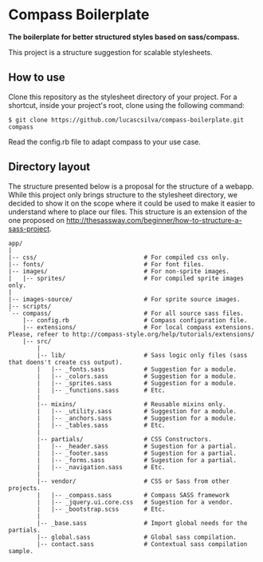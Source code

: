 # Compass Boilerplate
**The boilerplate for better structured styles based on sass/compass.**

This project is a structure suggestion for scalable stylesheets.


## How to use

Clone this repository as the stylesheet directory of your project. For a shortcut, inside your project's root, clone using the following command:

    $ git clone https://github.com/lucascsilva/compass-boilerplate.git compass

Read the config.rb file to adapt compass to your use case.


## Directory layout

The structure presented below is a proposal for the structure of a webapp. While this project only brings structure to the stylesheet directory, we decided to show it on the scope where it could be used to make it easier to understand where to place our files.
This structure is an extension of the one proposed on http://thesassway.com/beginner/how-to-structure-a-sass-project.

    app/
    |
    |-- css/                              # For compiled css only.
    |-- fonts/                            # For font files.
    |-- images/                           # For non-sprite images.
    |   |-- sprites/                      # For compiled sprite images only.
    |   
    |-- images-source/                    # For sprite source images.
    |-- scripts/
    `-- compass/                          # For all source sass files.
        |-- config.rb                     # Compass configuration file.
        |-- extensions/                   # For local compass extensions. Please, refeer to http://compass-style.org/help/tutorials/extensions/
        |-- src/
            |
            |-- lib/                      # Sass logic only files (sass that doens't create css output).
            |   |-- _fonts.sass           # Suggestion for a module.
            |   |-- _colors.sass          # Suggestion for a module.
            |   |-- _sprites.sass         # Suggestion for a module.
            |   |-- _functions.sass       # Etc.
            |
            |-- mixins/                   # Reusable mixins only.
            |   |-- _utility.sass         # Suggestion for a module.
            |   |-- _anchors.sass         # Suggestion for a module.
            |   |-- _tables.sass          # Etc.
            |   
            |-- partials/                 # CSS Constructors.
            |   |-- _header.sass          # Sugestion for a partial.
            |   |-- _footer.sass          # Sugestion for a partial.
            |   |-- _forms.sass           # Sugestion for a partial.
            |   |-- _navigation.sass      # Etc.
            |   
            |-- vendor/                   # CSS or Sass from other projects.
            |   |-- _compass.sass         # Compass SASS framework
            |   |-- _jquery.ui.core.css   # Sugestion for a vendor.
            |   |-- _bootstrap.scss       # Etc.
            |
            |-- _base.sass                # Import global needs for the partials.
            |-- global.sass               # Global sass compilation.
            |-- contact.sass              # Contextual sass compilation sample.
